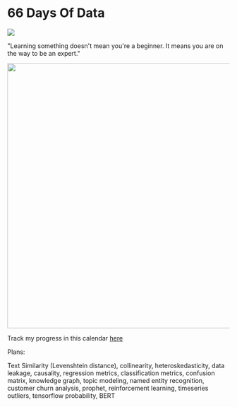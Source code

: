 # 66 Days Of Data

![](https://img.shields.io/badge/learning-mode%20on-orange)

"Learning something doesn't mean you're a beginner. It means you are on the way to be an expert."

<div>
<img src="https://user-images.githubusercontent.com/51282928/124373371-0a516180-dcbc-11eb-911d-c60c8f42d701.png" width="600"/>
</div>

Track my progress in this calendar [here](https://docs.google.com/document/d/15ouX0NwOSxwU9LlFM6odDd3h9E9zUusMGGSnxKzEWkE/edit?usp=sharing)

Plans:

Text Similarity (Levenshtein distance), collinearity, heteroskedasticity, data leakage, causality, regression metrics, classification metrics, confusion matrix, knowledge graph, topic modeling, named entity recognition, customer churn analysis, prophet, reinforcement learning, timeseries outliers, tensorflow probability, BERT

